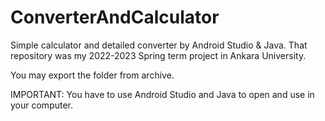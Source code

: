 # ConverterAndCalculator
Simple calculator and detailed converter by Android Studio &amp; Java.
That repository was my 2022-2023 Spring term project in Ankara University.


You may export the folder from archive.


IMPORTANT: You have to use Android Studio and Java to open and use in your computer.
